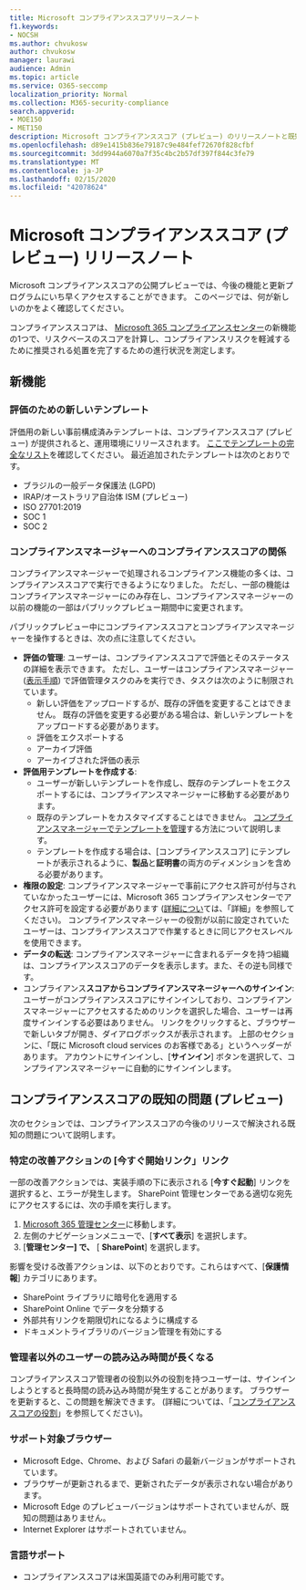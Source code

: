 ```yaml
---
title: Microsoft コンプライアンススコアリリースノート
f1.keywords:
- NOCSH
ms.author: chvukosw
author: chvukosw
manager: laurawi
audience: Admin
ms.topic: article
ms.service: O365-seccomp
localization_priority: Normal
ms.collection: M365-security-compliance
search.appverid:
- MOE150
- MET150
description: Microsoft コンプライアンススコア (プレビュー) のリリースノートと既知の問題。 M365 コンプライアンスセンターの機能で、リスク評価を簡素化および自動化します。
ms.openlocfilehash: d89e1415b836e79187c9e484fef72670f828cfbf
ms.sourcegitcommit: 3dd9944a6070a7f35c4bc2b57df397f844c3fe79
ms.translationtype: MT
ms.contentlocale: ja-JP
ms.lasthandoff: 02/15/2020
ms.locfileid: "42078624"
---
```

# <a name="microsoft-compliance-score-preview-release-notes"></a>Microsoft コンプライアンススコア (プレビュー) リリースノート

Microsoft コンプライアンススコアの公開プレビューでは、今後の機能と更新プログラムにいち早くアクセスすることができます。 このページでは、何が新しいのかをよく確認してください。

コンプライアンススコアは、 [Microsoft 365 コンプライアンスセンター](microsoft-365-compliance-center.md)の新機能の1つで、リスクベースのスコアを計算し、コンプライアンスリスクを軽減するために推奨される処置を完了するための進行状況を測定します。

## <a name="whats-new"></a>新機能

### <a name="new-templates-for-assessments"></a>評価のための新しいテンプレート

評価用の新しい事前構成済みテンプレートは、コンプライアンススコア (プレビュー) が提供されると、運用環境にリリースされます。 [ここでテンプレートの完全なリスト](compliance-score.md#templates)を確認してください。 最近追加されたテンプレートは次のとおりです。

- ブラジルの一般データ保護法 (LGPD)
- IRAP/オーストラリア自治体 ISM (プレビュー)
- ISO 27701:2019
- SOC 1
- SOC 2

### <a name="compliance-score-relationship-to-compliance-manager"></a>コンプライアンスマネージャーへのコンプライアンススコアの関係

コンプライアンスマネージャーで処理されるコンプライアンス機能の多くは、コンプライアンススコアで実行できるようになりました。 ただし、一部の機能はコンプライアンスマネージャーにのみ存在し、コンプライアンスマネージャーの以前の機能の一部はパブリックプレビュー期間中に変更されます。 

パブリックプレビュー中にコンプライアンススコアとコンプライアンスマネージャーを操作するときは、次の点に注意してください。

- **評価の管理**: ユーザーは、コンプライアンススコアで評価とそのステータスの詳細を表示できます。 ただし、ユーザーはコンプライアンスマネージャー ([表示手順](working-with-compliance-manager.md#assessments)) で評価管理タスクのみを実行でき、タスクは次のように制限されています。
    - 新しい評価をアップロードするが、既存の評価を変更することはできません。 既存の評価を変更する必要がある場合は、新しいテンプレートをアップロードする必要があります。
    - 評価をエクスポートする
    - アーカイブ評価
    - アーカイブされた評価の表示
 - **評価用テンプレートを作成する**: 
   - ユーザーが新しいテンプレートを作成し、既存のテンプレートをエクスポートするには、コンプライアンスマネージャーに移動する必要があります。 
   - 既存のテンプレートをカスタマイズすることはできません。 [コンプライアンスマネージャーでテンプレートを管理](working-with-compliance-manager.md#templates)する方法について説明します。
   - テンプレートを作成する場合は、[コンプライアンススコア] にテンプレートが表示されるように、**製品**と**証明書**の両方のディメンションを含める必要があります。
 - **権限の設定**: コンプライアンスマネージャーで事前にアクセス許可が付与されていなかったユーザーには、Microsoft 365 コンプライアンスセンターでアクセス許可を設定する必要があります ([詳細につい](compliance-score-setup.md#set-user-permissions-and-assign-roles)ては、「詳細」を参照してください)。 コンプライアンスマネージャーの役割が以前に設定されていたユーザーは、コンプライアンススコアで作業するときに同じアクセスレベルを使用できます。
- **データの転送**: コンプライアンスマネージャーに含まれるデータを持つ組織は、コンプライアンススコアのデータを表示します。また、その逆も同様です。
- コンプライアンス**スコアからコンプライアンスマネージャーへのサインイン**: ユーザーがコンプライアンススコアにサインインしており、コンプライアンスマネージャーにアクセスするためのリンクを選択した場合、ユーザーは再度サインインする必要はありません。 リンクをクリックすると、ブラウザーで新しいタブが開き、ダイアログボックスが表示されます。 上部のセクションに、「既に Microsoft cloud services のお客様である」というヘッダーがあります。 アカウントにサインインし、[**サインイン**] ボタンを選択して、コンプライアンスマネージャーに自動的にサインインします。

## <a name="known-issues-in-compliance-score-preview"></a>コンプライアンススコアの既知の問題 (プレビュー)

次のセクションでは、コンプライアンススコアの今後のリリースで解決される既知の問題について説明します。

### <a name="launch-now-links-in-certain-improvement-actions"></a>特定の改善アクションの [今すぐ開始リンク」リンク

一部の改善アクションでは、実装手順の下に表示される [**今すぐ起動**] リンクを選択すると、エラーが発生します。 SharePoint 管理センターである適切な宛先にアクセスするには、次の手順を実行します。

1. [Microsoft 365 管理センター](https://admin.microsoft.com)に移動します。
2. 左側のナビゲーションメニューで、[**すべて表示**] を選択します。
3. [**管理センター] で、** [ **SharePoint**] を選択します。

影響を受ける改善アクションは、以下のとおりです。これらはすべて、[**保護情報**] カテゴリにあります。
  - SharePoint ライブラリに暗号化を適用する
  - SharePoint Online でデータを分類する
  - 外部共有リンクを期限切れになるように構成する
  - ドキュメントライブラリのバージョン管理を有効にする

### <a name="long-load-times-for-non-admin-users"></a>管理者以外のユーザーの読み込み時間が長くなる
コンプライアンススコア管理者の役割以外の役割を持つユーザーは、サインインしようとすると長時間の読み込み時間が発生することがあります。 ブラウザーを更新すると、この問題を解決できます。 (詳細については、「[コンプライアンススコアの役割](compliance-score-setup.md#set-user-permissions-and-assign-roles)」を参照してください)。

### <a name="supported-browsers"></a>サポート対象ブラウザー

- Microsoft Edge、Chrome、および Safari の最新バージョンがサポートされています。
- ブラウザーが更新されるまで、更新されたデータが表示されない場合があります。
- Microsoft Edge のプレビューバージョンはサポートされていませんが、既知の問題はありません。
- Internet Explorer はサポートされていません。
 
### <a name="language-support"></a>言語サポート

- コンプライアンススコアは米国英語でのみ利用可能です。
